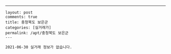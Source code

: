 ---
    layout: post
    comments: true
    title: 충청북도 보은군
    categories: [실거래가]
    permalink: /apt/충청북도 보은군
    ---

    2021-06-30 실거래 정보가 없습니다.

    